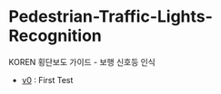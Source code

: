 # Pedestrian-Traffic-Lights-Recognition
KOREN 횡단보도 가이드 - 보행 신호등 인식

- [v0]("https://github.com/icns-distributed-cloud/Pedestrian-Traffic-Lights-Recognition/tree/master/v0") : First Test
